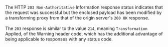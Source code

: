 The HTTP `203 Non-Authoritative` Information response status indicates that the request was
successful but the enclosed
payload has been modified by a transforming proxy from that of the origin server's `200 OK`
response.
<br /><br />
The `203` response is similar to the value `214`, meaning `Transformation`
Applied, of the Warning header code, which has the
additional advantage of being applicable to responses with any status code.